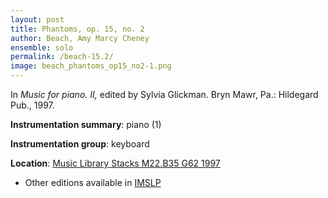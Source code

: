 ```yaml
---
layout: post
title: Phantoms, op. 15, no. 2
author: Beach, Amy Marcy Cheney
ensemble: solo 
permalink: /beach-15.2/
image: beach_phantoms_op15_no2-1.png
---
```


In *Music for piano. II,* edited by Sylvia Glickman. Bryn Mawr, Pa.: Hildegard Pub., 1997.

**Instrumentation summary**: piano (1)

**Instrumentation group**: keyboard

**Location**: <a href="https://tufts-primo.hosted.exlibrisgroup.com/permalink/f/bnf7qa/01TUN_ALMA2187518310003851" target="_blank">Music Library Stacks M22.B35 G62 1997</a>
- Other editions available in <a href="https://imslp.org/wiki/4_Sketches%2C_Op.15_(Beach%2C_Amy_Marcy)" target="_blank">IMSLP</a>
